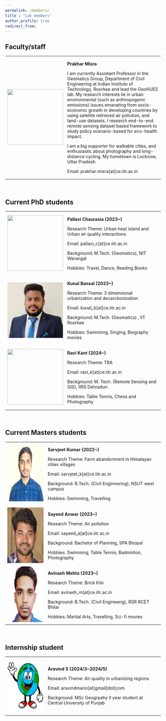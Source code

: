 ```yaml
---
permalink: /members/
title : "Lab members"
author_profile: true
redirect_from: 
---
```


## Faculty/staff 

 <!-- Faculty/staff  -->
 <p class="textsectionheader2"> </p>
 <table width="100%">
   <tbody>
      <tr>
         <td width="26%"><img src="../images/profile-HeadshotLarge.jpg" width="180" height="180" class="papericon"></td>
         <td width="74%" class="papertext">
            <p><strong>Prakhar Misra</strong></p>
            <p> I am currently Assistant Professor in the Geomatics Group, Department of Civil Engineering at Indian Institute of Technology, Roorkee and lead the GeoHUES lab. My research interests lie in urban environmental (such as anthropogenic emissions) issues emanating from socio-economic growth in developing countries by using satellite retrieved air pollution, and land-use datasets. I research end-to-end remote sensing dataset based framework to study policy scenario-based for eco-health impact.</p>
            <p>I am a big supporter for walkable cities, and enthusiastic about photography and long-distance cycling. My hometown is Lucknow, Uttar Pradesh</p>
            <p>Email: prakhar.misra[at]ce.iitr.ac.in </p>
         </td>
      </tr>
   </tbody>
 </table> 
<br>


## Current PhD students
 <!-- PhD Student  -->
   <p class="textsectionheader2"> </p>
   <table width="100%">
   <tbody>
      <tr>
         <td width="26%"><img src="../images/members/Pallavi.jpg" width="180" height="180" class="papericon"></td>
         <td width="74%" class="papertext">
            <p><strong>Pallavi Chaurasia (2023~)</strong></p>
            <p>Research Theme: Urban heat island and Urban air quality interactions</p>
            <p>Email: pallavi_c[at]ce.iitr.ac.in </p>
            <p>Background:  M.Tech. (Geomatics),  NIT Warangal </p>
            <p>Hobbies: Travel, Dance, Reading Books </p>
         </td>
      </tr>
      <tr>
         <td width="26%"><img src="../images/members/Kunal.jpg" width="180" height="180" class="papericon"></td>
         <td width="74%" class="papertext">
            <p><strong>Kunal Bansal (2023~)</strong></p>
            <p>Research Theme: 3 dimensional urbanization and decarcbonization</p>
            <p>Email: kunal_b[at]ce.iitr.ac.in </p>
            <p>Background: M.Tech. (Geomatics) , IIT Roorkee </p>
            <p>Hobbies: Swimming, Singing, Biography movies  </p>
         </td>
      </tr>
      <tr>
         <td width="26%"><img src="../images/members/Ravi.jpg" width="180" height="180" class="papericon"></td>
         <td width="74%" class="papertext">
            <p><strong>Ravi Kant (2024~)</strong></p>
            <p>Research Theme: TBA</p>
            <p>Email: ravi_k[at]ce.iitr.ac.in </p>
            <p>Background: M. Tech. (Remote Sensing and GIS), IIRS Dehradun </p>
            <p>Hobbies: Table Tennis, Chess and Photography</p>
         </td>
      </tr>
   </tbody>
 </table> 
<br>


## Current Masters students
 <!-- Master Student  -->
   <p class="textsectionheader2"> </p>
   <table width="100%">
   <tbody>
      <tr>
         <td width="26%"><img src="../images/members/Sarvjeet.jpg" width="180" height="180" class="papericon"></td>
         <td width="74%" class="papertext">
            <p><strong>Sarvjeet Kumar (2022~)</strong></p>
            <p>Research Theme: Farm abandonment in Himalayan cities villages</p>
            <p>Email: sarvjeet_k[at]ce.iitr.ac.in </p>
            <p>Background: B.Tech. (Civil Enginnering), NSUT west campus </p>
            <p>Hobbies: Swimming, Travelling </p>
         </td>
      </tr>
      <tr>
         <td width="26%"><img src="../images/members/Sayeed.jpg" width="180" height="180" class="papericon"></td>
         <td width="74%" class="papertext">
            <p><strong>Sayeed Anwar (2023~)</strong></p>
            <p>Research Theme: Air pollution</p>
            <p>Email: sayeed_a[at]ce.iitr.ac.in </p>
            <p>Background: Bachelor of Planning, SPA Bhopal </p>
            <p>Hobbies: Swimming, Table Tennis, Badminton, Photography </p>
         </td>
      </tr>
      <tr>
         <td width="26%"><img src="../images/members/Avinash.jpg" width="180" height="180" class="papericon"></td>
         <td width="74%" class="papertext">
            <p><strong>Avinash Mehta (2023~)</strong></p>
            <p>Research Theme: Brick Kiln</p>
            <p>Email: avinash_m[at]ce.iitr.ac.in </p>
            <p>Background: B.Tech. (Civil Engineerig), RSR RCET Bhilai </p>
            <p>Hobbies:  Martial Arts, Travelling, Sci-fi movies </p>
         </td>
      </tr>
   </tbody>
 </table> 
<br>


## Internship student
 <!-- Intenship Student  -->
 <p class="textsectionheader2"> </p>
 <table width="100%">
   <tbody>
      <tr>
         <td width="26%"><img src="../images/members/noImage.jpg" width="180" height="180" class="papericon"></td>
         <td width="74%" class="papertext">
            <p><strong>Aravind S (2024/3~2024/5)</strong></p>
            <p>Research Theme: Air quality in urbanizing regions </p>
            <p>Email: aravindmario[at]gmail[dot]com </p>
            <p>Background: MSc Geogrpahy II year student at Central University of Punjab </p>
         </td>
      </tr>
   </tbody>
 </table> 
<br>


<!---
* Sumesh T.A., jointly with Prof. Phalguni Gupta <i>Open Seminar Done</i>
* Prem Raj, jointly with Prof. Behera
-->

<!---
## List of current Master's students
* Niharika Ahuja
* Aman Deep Singh
* Harikrishnan Balagopal
* Saisha
* Sidharth Singla
* Sumit Kumar
* Gunjan Govind Kolhapure
* Sristi Jaiswal
* Nitish Mangesh Kalan
* Abhimanyu
* Nikhil Ghantudiya
* Hemant Parihar
* Deepankar Srivastava
* Parul Kapoor
-->

<!---
## List of completed PhD students
* Arshad Jamal, jointly with Prof. K.S. Venkatesh and Dr. Deepti Deodhare
   * Thesis Title: <i>Recognizing Activities Under Domain Shift</i>
   * PhD Thesis: submitted for review August 2019
   * PhD Thesis: Defended 18th January 2020
* Badri Patro
   * Thesis Title: <i>Towards Understanding Vision and Language Systems: Controllability, Uncertainty and Interpretability for VQA and VQG</i>
   * PhD Thesis: submitted for review December 2019
   * PhD Thesis: Defended 10th August 2020
* Pravendra Singh
   * Thesis Title: <i>Efficient Methods for Deep Learning</i>
   * PhD Thesis: submitted for review April 2020
   * PhD Thesis: Defended 4th November 2020
* Vinod Kumar Kurmi, jointly with Prof. K.S. Venkatesh
   * Thesis Title: <i> Understanding Transfer Learning between Domains and Tasks </i>
   * PhD Thesis: submitted for review: July 2020
   * PhD Thesis: Defended 6th December 2020
* Pratik Mazumder, jointly with Dr. Piyush Rai
* B.V. Raghav
* Ravindra Yadav, jointly with Prof. Rajesh Hegde
-->


<!---
## List of completed Master's students
* Kalyanasundaram, Karthick
   * Thesis Title: <i>Active Learning for Visual Object Recognition</i>
   * Graduation Year - 2015
* Mahmood Mohammad
   * Thesis Title: <i>Novel Methods for Image Inpainting</i>
   * Graduation Year 2015
* Rahul Arora, guided jointly with Dr. Adrien Bousseau
   * Thesis Title: <i>Exploring Design Space by Interpolating between Multiple Sketches</i>
   * Graduation Year 2015
* Sachin Kumar Yadav
   * Thesis Title <i> Understanding actions and genres in videos</i>
   * Graduation Year 2015
* Chandra Prakash
   * Thesis Title: <i> Computing disparity from stereo image pair</i>
   * Graduation Year 2015
* Subhabrata Debnath
   * Thesis Title: <i> Robust detection in presence of hard examples</i>
   * Graduation Year 2015
* Anjan Banerjee
   * Thesis Title: <i>Self Learning for Object Detection</i>
   * Graduation Year 2015
* Subhashish Saha
   * Thesis Title: <i>Bangla Text Segmentation in Wild</i>
   * Graduation Year 2015
* Ritesh Jha, jointly with Dr. Subhajit Roy
   * Thesis Title: <i>Inferring long frequent program paths from partial information</i>
   * Graduation Year 2015
* Nikhil Kumar, jointly with Prof. K.S. Venkatesh
   * Thesis Title: <i>Regularity Flow Inspired Target Tracking in FLIR Imagery</i>
   * Graduation Year 2015
* Guddu Kumar
   * Thesis Title: <i>CUDA based approach for computing disparity from stereo image pair</i>
   * Graduation Year 2015
* Nikhil Jamdade, jointly with Prof. Manindra Agrawal
   * Thesis Title: <i>DrawN: An Interactive System for Freehand Sketching and Sketch Based Retrieval of 3D Object</i>
   * Graduation Year 2015
* Adarsh Chauhan
   * Thesis Title: <i> Active Transfer Learning for Image Recognition using ConvNets</i>
   * Graduation Year - 2016
* Ayush Mittal
   * Thesis Title: <i>Domain Adaptation in the Wild</i>
   * Graduation Year - 2016
* Samrath Patidar 
   * Thesis Title: <i>Subspace Based Adaptation of Detectors for Video</i>
   * Graduation Year - 2016
* Yeshi Dolma
   * Thesis Title: <i>Using Gaussian Processes to Improve Zero-Shot Learning with Relative Attributes</i>
   * Graduation Year - 2016
* Vinit Tiwari, jointly with Prof. Amitabha Mukerjee
   * Thesis Title: <i>Exploring Pose Manifold and its evaluation in synthetic robotic pose and real world human pose</i>
   * Graduation Year - 2016
* Sharin K.G. 
   * Thesis Title: <i>Discovering Mid-Level Visual Sub Categories</i>
   * Graduation Year - 2016
* Rajat Kumar Verma
   * Thesis Title: <i>Improvement of Depth Map Using Segmentation and Occlusion Inpainting</i>
   * Graduation Year - 2016
* Ishan Darolia
   * Thesis Title: <i>Automated Relighting of Sketches</i>
   * Graduation Year - 2016
* Unnat Jain
   * Thesis Title: <i>Supervised Hashing for Robust Visual Place Recogniton</i>
   * Graduation Year - 2016
* Arpit Jangid, jointly with Prof. K.S. Venkatesh
   * Thesis Title: <i>Visual odometry based hyperlapse creation</i>
   * Graduation Year - 2016
* Rahul Sankhwar, jointly with Prof. K.S. Venkatesh
   * Thesis Title: <i>Visual Hull Reconstruction in Surveillance Videos</i>
   * Graduation Year - 2016
* Soumya Roy
   * Thesis Title: <i>Active learning for object detection using Structured SVM</i>
   * Graduation Year - 2016
* Devendra Mandan
   * Thesis Title: <i>Image Popularity Prediction in Social Media using Convolutional Neural Networks</i>
   * Graduation Year - 2016
* Aishwarya Jadhav, jointly with Prof. K.S. Venkatesh
   * Thsis Title: <i>Deep Face Recognition In Scarce Data Scenario</i>
   * Graduation Year - 2016
* Chirag Kataria
   * Thesis Title: <i>Localized Instance Retrieval Of Clothing Items</i>
   * Graduation Year - 2017
* Shishir Mathur
   * Thesis Title: <i>Lip movement Synthesis from Text</i>
   * Graduation Year 2017
* Samik Some
   * Thesis Title: <i>A Tag-based Approach to Video Captioning</i>
   * Graduation Year 2017
* Prabuddha Chakraborty
   * Thesis Title: <i>Coarse Pose Estimation Using Deep Learning Without Manual Supervision</i>
   * Graduation Year 2017
* Kundan Kumar, jointly with Prof. Yoshua Bengio
   * Thesis Tile: <i>Learning Long Term Structure in Auto-regressive Models</i>
   * Graduation Year 2017
* Vamsi Krishna Donthu
   * Thesis Title: <i>Reconstruction for One Shot Face Recognition</i>
   * Graduation Year 2017
* Debjeet Majumdar
   * Thesis Title: <i>Unsupervised Domain Adaptation of Deep Object Detectors</i>
   * Graduation Year 2017
* Ayushman Sisodiya
   * Thesis Title: <i>Spatio-Temporal Attention For Video Description</i>
   * Graduation Year 2017
* Raunak Shamnani
   * Thesis Title: <i>Image Caption Using Emotion Ratings From Facebook Data</i>
   * Graduation Year 2017
* Rohit Gupta
   * Thesis Title: <i>Video description by learning to detect visual tags</i>
   * Graduation Year 2017
* Soumik Dasgupta
   * Thesis Title: <i>Dynamic Attention Networks for Task Oriented Language Grounding</i>
   * Graduation Year 2018
* Utkarsh Chauhan 
   * Thesis Title: <i>Unsupervised Domain Adaptation using Adversarial Learning	Chauhan</i>
   * Graduation Year 2018
* Vishak Prasad C,
   * Thesis Title: <i>Learning Feature Disentanglement Using InfoVAE</i>
   * Graduation Year 2018
* Subhadip Nandi
   * Thesis Title: <i>Adversarial Tracking</i>
   * Graduation Year 2018
* Aditi Patil
   * Thesis Title: <i>Visual Representation Learning using Self-Supervision and Adversarial Networks</i>
   * Graduation Year 2018
* Sneha Kola
   * Thesis Title: <i>Visual Search and Virtual Try-on For E-Commerce</i>
   * Graduation Year 2018
* Akanksha Gupta
   * Thesis Title: <i>Diverse Caption Generation and Comparative Study of Caption Generation</i>
   * Graduation Year 2018
* Ankita Bishnu
   * Thesis Title: <i>Semi Supervised Grounding of Phrases in Images</i>
   * Graduation Year 2018
* Ravi Teja Palepu
   * Thesis Title: <i>Unsupervised Multimodal Representation Learning</i>
   * Graduation Year 2018
* Rajat
   * Thesis Title: <i>Active Learning for Multi-Label Classification using WSL Models</i>
   * Graduation Year 2019
* Shubham Jain, jointly with Dr. Ketan Rajawat
   * Thesis Title: <i>Decision-Based Object Tracking using Generic Object Tracker and Detector</i>
   * Graduation Year 2019
* Aadil Hayat
   * Thesis Title: <i>Towards Diversified Reinforcement Learning</i>
   * Graduation Year 2019
* Vivek Gupta
   * Thesis Title: <i>VQuAD: Pursuing Diagnostic for Video Question Answering</i>
   * Graduation Year 2019
* Sanket Gandhi 
   * Thesis Title: <i>Uncertainty Estimation For Medical Image Segmentation</i>
   * Graduation Year 2019
* Abhishek Joshi 
   * Thesis Title: <i>Abnormal Activity Detection in Videos</i>
   * Graduation Year 2019
* Blessen George
   * Thesis Title: <i>Probabilistic Generative Adversarial Modelling</i>
   * Graduation Year 2019
* Prateek Samaiya
   * Thesis Title: <i>Autonomous drone navigation with collision avoidance using reinforcement learning</i>
   * Graduation Year 2019
* Agrim Bansal
   * Thesis Title: <i>Learning Cooperative and Competitive Skills in Multi-Agent Reinforcement Learning using Self-Play</i>
   * Graduation Year 2019
* Asim Unmesh
   * Thesis Title: <i>Active Learning for Image Classification</i>
   * Graduation Year 2019
-->